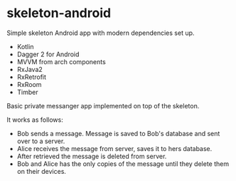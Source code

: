 # skeleton-android
Simple skeleton Android app with modern dependencies set up.
- Kotlin
- Dagger 2 for Android
- MVVM from arch components
- RxJava2
- RxRetrofit
- RxRoom
- Timber

Basic private messanger app implemented on top of the skeleton.

It works as follows:
- Bob sends a message. Message is saved to Bob's database and sent over to a server.
- Alice receives the message from server, saves it to hers database.
- After retrieved the message is deleted from server.
- Bob and Alice has the only copies of the message until they delete them on their devices.
